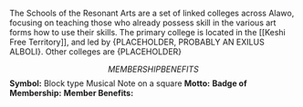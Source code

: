The Schools of the Resonant Arts are a set of linked colleges across Alawo, focusing on teaching those who already possess skill in the various art forms how to use their skills. The primary college is located in the [[Keshi Free Territory]], and led by {PLACEHOLDER, PROBABLY AN EXILUS ALBOLI}. Other colleges are {PLACEHOLDER}


$$MEMBERSHIP BENEFITS$$
**Symbol:** Block type Musical Note on a square
**Motto:** 
**Badge of Membership:** 
**Member Benefits:** 